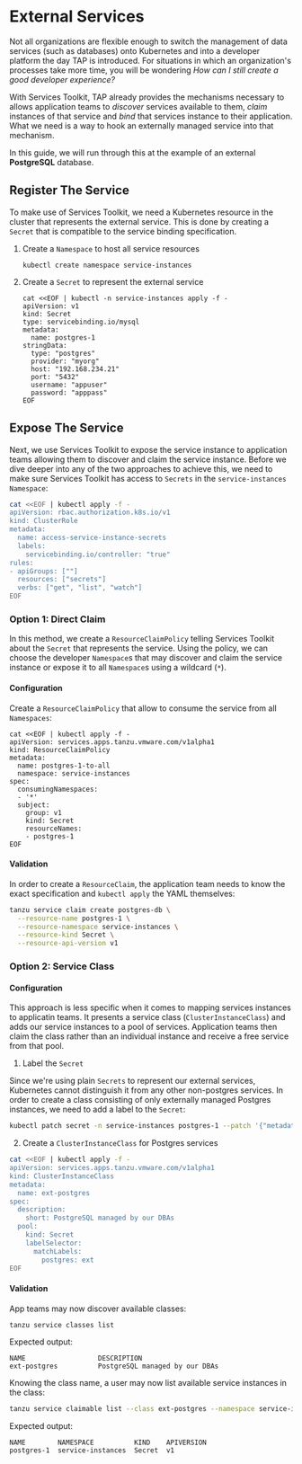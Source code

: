 # External Services

Not all organizations are flexible enough to switch the management of data services (such as databases) onto Kubernetes and into a developer platform the day TAP is introduced. For situations in which an organization's processes take more time, you will be wondering _How can I still create a good developer experience?_ 

With Services Toolkit, TAP already provides the mechanisms necessary to allows application teams to *discover* services available to them, *claim* instances of that service and *bind* that services instance to their application. What we need is a way to hook an externally managed service into that mechanism.

In this guide, we will run through this at the example of an external **PostgreSQL** database.

## Register The Service

To make use of Services Toolkit, we need a Kubernetes resource in the cluster that represents the external service. This is done by creating a `Secret` that is compatible to the service binding specification. 

1. Create a `Namespace` to host all service resources

    ```
    kubectl create namespace service-instances
    ```

2. Create a `Secret` to represent the external service

    ```
    cat <<EOF | kubectl -n service-instances apply -f -
    apiVersion: v1
    kind: Secret
    type: servicebinding.io/mysql
    metadata:
      name: postgres-1
    stringData:
      type: "postgres"
      provider: "myorg"
      host: "192.168.234.21"
      port: "5432"
      username: "appuser"
      password: "apppass"
    EOF
    ```

## Expose The Service

Next, we use Services Toolkit to expose the service instance to application teams allowing them to discover and claim the service instance. Before we dive deeper into any of the two approaches to achieve this, we need to make sure Services Toolkit has access to `Secrets` in the `service-instances` `Namespace`: 

```bash
cat <<EOF | kubectl apply -f -
apiVersion: rbac.authorization.k8s.io/v1
kind: ClusterRole
metadata:
  name: access-service-instance-secrets
  labels:
    servicebinding.io/controller: "true"
rules:
- apiGroups: [""]
  resources: ["secrets"]
  verbs: ["get", "list", "watch"]
EOF
```

### Option 1: Direct Claim

In this method, we create a `ResourceClaimPolicy` telling Services Toolkit about the `Secret` that represents the service. Using the policy, we can choose the developer `Namespace`s that may discover and claim the service instance or expose it to all `Namespace`s using a wildcard (`*`).

#### Configuration

Create a `ResourceClaimPolicy` that allow to consume the service from all `Namespaces`:

```
cat <<EOF | kubectl apply -f -
apiVersion: services.apps.tanzu.vmware.com/v1alpha1
kind: ResourceClaimPolicy
metadata:
  name: postgres-1-to-all
  namespace: service-instances
spec:
  consumingNamespaces:
  - '*'
  subject:
    group: v1
    kind: Secret
    resourceNames:
    - postgres-1
EOF
```

#### Validation

In order to create a `ResourceClaim`, the application team needs to know the exact specification and `kubectl apply` the YAML themselves:

```bash
tanzu service claim create postgres-db \
  --resource-name postgres-1 \
  --resource-namespace service-instances \
  --resource-kind Secret \
  --resource-api-version v1
```

### Option 2: Service Class

#### Configuration

This approach is less specific when it comes to mapping services instances to applicatin teams. It presents a service class (`ClusterInstanceClass`) and adds our service instances to a pool of services. Application teams then claim the class rather than an individual instance and receive a free service from that pool.

1. Label the `Secret`

  Since we're using plain `Secrets` to represent our external services, Kubernetes cannot distinguish it from any other non-postgres services. In order to create a class consisting of only externally managed Postgres instances, we need to add a label to the `Secret`:

  ```bash
  kubectl patch secret -n service-instances postgres-1 --patch '{"metadata": {"labels": {"postgres": "ext"}}}'
  ```


2. Create a `ClusterInstanceClass` for Postgres services

  ```bash
  cat <<EOF | kubectl apply -f -
  apiVersion: services.apps.tanzu.vmware.com/v1alpha1
  kind: ClusterInstanceClass
  metadata:
    name: ext-postgres
  spec:
    description:
      short: PostgreSQL managed by our DBAs
    pool:
      kind: Secret
      labelSelector:
        matchLabels:
          postgres: ext
  EOF
  ```

#### Validation

App teams may now discover available classes:

```bash
tanzu service classes list
```
Expected output:
```
NAME                  DESCRIPTION
ext-postgres          PostgreSQL managed by our DBAs
```

Knowing the class name, a user may now list available service instances in the class:

```bash
tanzu service claimable list --class ext-postgres --namespace service-instances
```

Expected output:
```
NAME        NAMESPACE          KIND    APIVERSION
postgres-1  service-instances  Secret  v1
```